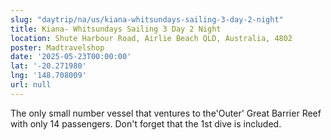 ```yaml
---
slug: "daytrip/na/us/kiana-whitsundays-sailing-3-day-2-night"
title: Kiana- Whitsundays Sailing 3 Day 2 Night
location: Shute Harbour Road, Airlie Beach QLD, Australia, 4802
poster: Madtravelshop
date: '2025-05-23T00:00:00'
lat: '-20.271980'
lng: '148.708009'
url: null
---
```


The only small number vessel that ventures to the'Outer' Great Barrier Reef with only 14 passengers. Don't forget that the 1st dive is included.
